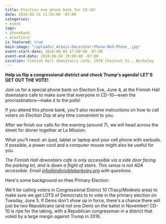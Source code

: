 ```yaml
---
title: Election eve phone bank for CD-10!
date: 2018-05-31 11:35:00 -07:00
categories:
- event
tags:
- phonebank
- elections
is featured: true
main-image: "/uploads/_Alexis-Decorator-Phone-Red-Phone_.jpg"
event-start-date: 2018-06-04 17:00:00 -07:00
event-end-date: 2018-06-04 19:00:00 -07:00
Location: Finnish Hall downstairs cafe, 1970 Chestnut St., Berkeley
---
```


**Help us flip a congressional district and check Trump's agenda! LET'S GET OUT THE VOTE!**

Join us for a special phone bank on Election Eve, June 4, at the Finnish Hall downstairs cafe to make sure that everyone in CD-10—even the procrastinators—make it to the polls!

If you attend this phone bank, you'll also receive instructions on how to call voters *on Election Day* at any time convenient to you.

After we finish our calls for the evening (around 7), we will head across the street for dinner together at La Mission.

What you’ll need: an ipad, tablet or laptop and your cell phone with earbuds. If possible, a power cord and a computer mouse might also be useful for you.

*The Finnish Hall downstairs cafe is only accessible via a side door facing the parking lot, and is down a flight of stairs. This venue is not ADA accessible. Email info@indivisibleberkeley.org with questions.*

Here's some background on thee Primary Election:

We'll be calling voters in Congressional District 10 (Tracy/Modesto area) to make sure we get LOTS of Democrats to to vote in the primary election on Tuesday, June 5.  If Dems don't show up in force,  there's a chance there will just be two Republicans (and not one Dem) on the ballot in November!  CD-10 is ripe for the taking, with a Republican congressman in a district that voted by a large margin against Trump in 2016.